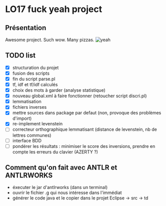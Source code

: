 # LO17 fuck yeah project

## Présentation
Awesome project. Such wow. Many pizzas.
![yeah](http://i.giphy.com/wWdA3Z9n3qWMU.gif)

## TODO list
- [x] structuration du projet
- [x] fusion des scripts
- [x] fin du script parse.pl
- [x] tf, idf et tf/idf calculés
- [x] choix des mots à garder (analyse statistique)
- [x] nouveau global.xml à faire fonctionner (retoucher script discri.pl)
- [x] lemmatisation
- [x] fichiers inverses
- [x] mettre sources dans package par defaut (non, provoque des problèmes d'import)
- [x] re-implement levenstein
- [ ] correcteur orthographique lemmatisant (distance de levenstein, nb de lettres communes)
- [ ] interface BDD
- [ ] pondérer les résultats : minimiser le score des inversions, prendre en compte les erreurs du clavier (AZERTY ?)

## Comment qu'on fait avec ANTLR et ANTLRWORKS
- éxecuter le jar d'antlrworks (dans un terminal)
- ouvrir le fichier .g qui nous intéresse dans l'immédiat
- générer le code java et le copier dans le projet Eclipse -> src -> td
